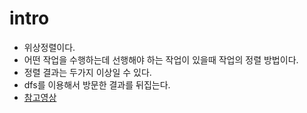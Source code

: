 # intro

- 위상정렬이다.
- 어떤 작업을 수행하는데 선행해야 하는 작업이 있을때 작업의 정렬 방법이다.
- 정렬 결과는 두가지 이상일 수 있다.
- dfs를 이용해서 방문한 결과를 뒤집는다.
- [참고영상](https://www.youtube.com/watch?v=Q9PIxaNGnig)



